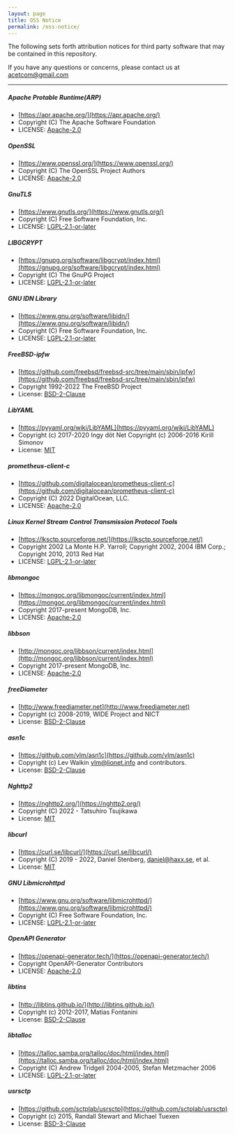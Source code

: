 ```yaml
---
layout: page
title: OSS Notice
permalink: /oss-notice/
---
```


The following sets forth attribution notices for third party software that may be contained in this repository.

If you have any questions or concerns, please contact us at acetcom@gmail.com

---

##### Apache Protable Runtime(ARP)
- [https://apr.apache.org/](https://apr.apache.org/)
- Copyright (C) The Apache Software Foundation
- LICENSE: [Apache-2.0](https://www.apache.org/licenses/LICENSE-2.0)

##### OpenSSL
- [https://www.openssl.org/](https://www.openssl.org/)
- Copyright (C) The OpenSSL Project Authors
- LICENSE: [Apache-2.0](https://www.apache.org/licenses/LICENSE-2.0)

##### GnuTLS
- [https://www.gnutls.org/](https://www.gnutls.org/)
- Copyright (C) Free Software Foundation, Inc.
- LICENSE: [LGPL-2.1-or-later](https://www.gnu.org/licenses/lgpl-3.0.html)

##### LIBGCRYPT
- [https://gnupg.org/software/libgcrypt/index.html](https://gnupg.org/software/libgcrypt/index.html)
- Copyright (C) The GnuPG Project
- LICENSE: [LGPL-2.1-or-later](https://www.gnu.org/licenses/lgpl-3.0.html)

##### GNU IDN Library
- [https://www.gnu.org/software/libidn/](https://www.gnu.org/software/libidn/)
- Copyright (C) Free Software Foundation, Inc.
- LICENSE: [LGPL-2.1-or-later](https://www.gnu.org/licenses/lgpl-3.0.html)

##### FreeBSD-ipfw
- [https://github.com/freebsd/freebsd-src/tree/main/sbin/ipfw](https://github.com/freebsd/freebsd-src/tree/main/sbin/ipfw)
- Copyright 1992-2022 The FreeBSD Project
- License: [BSD-2-Clause](https://opensource.org/licenses/BSD-2-Clause)

##### LibYAML
- [https://pyyaml.org/wiki/LibYAML](https://pyyaml.org/wiki/LibYAML)
- Copyright (c) 2017-2020 Ingy döt Net Copyright (c) 2006-2016 Kirill Simonov
- License: [MIT](https://opensource.org/licenses/mit-license.php)

##### prometheus-client-c
- [https://github.com/digitalocean/prometheus-client-c](https://github.com/digitalocean/prometheus-client-c)
- Copyright (C) 2022 DigitalOcean, LLC. 
- LICENSE: [Apache-2.0](https://www.apache.org/licenses/LICENSE-2.0)

##### Linux Kernel Stream Control Transmission Protocol Tools
- [https://lksctp.sourceforge.net/](https://lksctp.sourceforge.net/)
- Copyright 2002 La Monte H.P. Yarroll; Copyright 2002, 2004 IBM Corp.; Copyright 2010, 2013 Red Hat
- LICENSE: [LGPL-2.1-or-later](https://www.gnu.org/licenses/lgpl-3.0.html)

##### libmongoc
- [https://mongoc.org/libmongoc/current/index.html](https://mongoc.org/libmongoc/current/index.html)
- Copyright 2017-present MongoDB, Inc.
- LICENSE: [Apache-2.0](https://www.apache.org/licenses/LICENSE-2.0)

##### libbson
- [http://mongoc.org/libbson/current/index.html](http://mongoc.org/libbson/current/index.html)
- Copyright 2017-present MongoDB, Inc.
- LICENSE: [Apache-2.0](https://www.apache.org/licenses/LICENSE-2.0)

##### freeDiameter
- [http://www.freediameter.net](http://www.freediameter.net)
- Copyright (c) 2008-2019, WIDE Project and NICT
- License: [BSD-2-Clause](https://opensource.org/licenses/BSD-2-Clause)

##### asn1c
- [https://github.com/vlm/asn1c](https://github.com/vlm/asn1c)
- Copyright (c) Lev Walkin <vlm@lionet.info> and contributors.
- License: [BSD-2-Clause](https://opensource.org/licenses/BSD-2-Clause)

##### Nghttp2
- [https://nghttp2.org/](https://nghttp2.org/)
- Copyright (C) 2022 - Tatsuhiro Tsujikawa
- License: [MIT](https://opensource.org/licenses/mit-license.php)

##### libcurl
- [https://curl.se/libcurl/](https://curl.se/libcurl/)
- Copyright (C) 2019 - 2022, Daniel Stenberg, <daniel@haxx.se>, et al.
- License: [MIT](https://opensource.org/licenses/mit-license.php)

##### GNU Libmicrohttpd
- [https://www.gnu.org/software/libmicrohttpd/](https://www.gnu.org/software/libmicrohttpd/)
- Copyright (C) Free Software Foundation, Inc.
- LICENSE: [LGPL-2.1-or-later](https://www.gnu.org/licenses/lgpl-3.0.html)

##### OpenAPI Generator
- [https://openapi-generator.tech/](https://openapi-generator.tech/)
- Copyright OpenAPI-Generator Contributors
- LICENSE: [Apache-2.0](https://www.apache.org/licenses/LICENSE-2.0)

##### libtins
- [http://libtins.github.io/](http://libtins.github.io/)
- Copyright (c) 2012-2017, Matias Fontanini
- License: [BSD-2-Clause](https://opensource.org/licenses/BSD-2-Clause)

##### libtalloc
- [https://talloc.samba.org/talloc/doc/html/index.html](https://talloc.samba.org/talloc/doc/html/index.html)
- Copyright (C) Andrew Tridgell 2004-2005, Stefan Metzmacher 2006
- LICENSE: [LGPL-2.1-or-later](https://www.gnu.org/licenses/lgpl-3.0.html)

##### usrsctp
- [https://github.com/sctplab/usrsctp](https://github.com/sctplab/usrsctp)
- Copyright (c) 2015, Randall Stewart and Michael Tuexen
 - License: [BSD-3-Clause](https://opensource.org/licenses/BSD-3-Clause)
